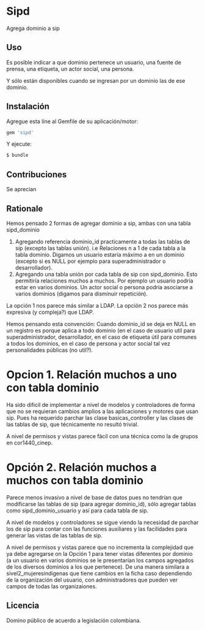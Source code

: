 # Sipd
Agrega dominio a sip

## Uso

Es posible indicar a que dominio pertenece un usuario, una fuente de prensa,
una etiqueta, un actor social, una persona.

Y sólo están disponibles cuando se ingresan por un dominio las de ese dominio.



## Instalación
Agregue esta líne al Gemfile de su aplicación/motor:

```ruby
gem 'sipd'
```

Y ejecute:
```bash
$ bundle
```

## Contribuciones

Se aprecian

## Rationale

Hemos pensado 2 formas de agregar dominio a sip, ambas con una tabla 
	sipd_dominio

1. Agregando referencia dominio_id practicamente a todas las tablas de sip
   (excepto las tablas unión). i.e Relaciones n a 1 de cada tabla a la 
   tabla dominio.  Digamos un usuario estaría máximo a en un dominio (excepto
   si es NULL por ejemplo para superadministrador o desarrollador).
2. Agregando una tabla unión por cada tabla de sip con sipd_dominio.
   Esto permitiría relaciones muchos a muchos. Por ejemplo un usuario podría
   estar en varios dominios.   Un actor social o persona podría asociarse a 
   varios dominios (digamos para disminuir repetición).


La opción 1 nos parece más similar a LDAP.
La opción 2 nos parece más expresiva (y compleja?) que LDAP.

Hemos pensando esta convención: Cuando dominio_id se deja en NULL en un 
registro es porque aplica a todo dominio (en el caso de usuario
util para superadministrador, desarrollador, en el caso de
etiqueta útil  para comunes a todos los dominios, en el
caso de persona y actor social tal vez personalidades públicas (no util?).

# Opcion 1. Relación muchos a uno con tabla dominio
   Ha sido dificil de implementar a nivel de modelos y controladores
   de forma que no se requieran cambios amplios a las aplicaciones y
   motores que usan sip.   Pues ha requerido parchar las clase
   basicas_controller y las clases de las tablas de sip, que técnicamente
   no resultó trivial.
 
   A nivel de permisos y vistas parece fácil con una técnica como la de grupos
   en cor1440_cinep.


# Opción 2. Relación muchos a muchos con tabla dominio
  Parece menos invasivo a nivel de base de datos pues no tendrían
  que modificarse las tablas de sip (para agregar dominio_id), sólo
  agregar tablas como sipd_dominio_usuario y así para cada tabla
  de sip.
  
  A nivel de modelos y controladores se sigue viendo la necesidad de parchar
  los de sip para contar con las funciones auxiliares y las facilidades
  para generar las vistas de las tablas de sip.

  A nivel de permisos y vistas parece que no incrementa la complejidad que ya
  debe agregarse on la Opción 1 para tener vistas diferentes por dominio
  (a un usuario en varios dominios se le presentarían los campos
   agregados de los diversos dominios a los que pertenece).
  De una manera similara a sivel2_mujeresindigenas que tiene cambios en
  la ficha caso dependiendo de la organización del usuario, con 
  administradores que pueden ver campos de todas las organizaiones.


## Licencia

Domino público de acuerdo a legislación colombiana.

